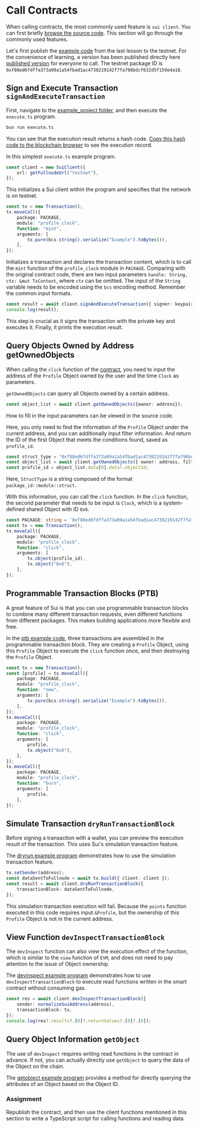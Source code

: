 # Call Contracts

When calling contracts, the most commonly used feature is `sui client`. You can first briefly [browse the source code](https://github.com/MystenLabs/ts-sdks/blob/main/packages/typescript/src/client/client.ts). This section will go through the commonly used features.

Let's first publish the [example code](../../unit-1/example_projects/profile_clock/sources/profile_clock.move) from the last lesson to the testnet. For the convenience of learning, a version has been published directly here [published version](https://explorer.polymedia.app/object/0xf88ed6fdffa373a09a1a54fbad1ac4730219142f7fa798bdcf632d5f159e4a18?network=testnet) for everyone to call. The testnet package ID is `0xf88ed6fdffa373a09a1a54fbad1ac4730219142f7fa798bdcf632d5f159e4a18`.

## Sign and Execute Transaction `signAndExecuteTransaction`

First, navigate to the [example_project folder](../example_projects/), and then execute the `execute.ts` program.
```bash
bun run execute.ts
```
You can see that the execution result returns a hash code. [Copy this hash code to the blockchain browser](https://explorer.polymedia.app/txblock/EajmE9pSVJvhD6XL4atJrjCgYTEfzMQSj91ArzD2Ea4Y?network=testnet) to see the execution record.

In this simplest `execute.ts` example program.

```ts
const client = new SuiClient({
    url: getFullnodeUrl("testnet"),
});
```

This initializes a Sui client within the program and specifies that the network is on testnet.

```ts
const tx = new Transaction();
tx.moveCall({
    package: PACKAGE,
    module: "profile_clock",
    function: "mint",
    arguments: [
        tx.pure(bcs.string().serialize("Example").toBytes()),
    ],
});
```
Initializes a transaction and declares the transaction content, which is to call the `mint` function of the `profile_clock` module in `PACKAGE`.
Comparing with the original contract code, there are two input parameters `handle: String, ctx: &mut TxContext`, where `ctx` can be omitted.
The input of the `String` variable needs to be encoded using the `bcs` encoding method. Remember the common input formats.

```ts
const result = await client.signAndExecuteTransaction({ signer: keypair, transaction: tx });
console.log(result);
```
This step is crucial as it signs the transaction with the private key and executes it. Finally, it prints the execution result.

## Query Objects Owned by Address getOwnedObjects

When calling the `click` function of the [contract](../../unit-1/example_projects/profile_clock/sources/profile_clock.move), you need to input the address of the `Profile` Object owned by the user and the time `Clock` as parameters.

`getOwnedObjects` can query all Objects owned by a certain address.
```ts
const object_list = await client.getOwnedObjects({owner: address});
```
How to fill in the input parameters can be viewed in the source code.

Here, you only need to find the information of the `Profile` Object under the current address, and you can additionally input filter information. And return the ID of the first Object that meets the conditions found, saved as `profile_id`.

```ts
const struct_type = "0xf88ed6fdffa373a09a1a54fbad1ac4730219142f7fa798bdcf632d5f159e4a18::profile_clock::Profile";
const object_list = await client.getOwnedObjects({ owner: address, filter: { StructType: struct_type } });
const profile_id = object_list.data[0].data!.objectId;
```
Here, `StructType` is a string composed of the format `package_id::module::struct`.

With this information, you can call the `click` function.
In the `click` function, the second parameter that needs to be input is `Clock`, which is a system-defined shared Object with ID `0x6`.
```ts
const PACKAGE: string = '0xf88ed6fdffa373a09a1a54fbad1ac4730219142f7fa798bdcf632d5f159e4a18';
const tx = new Transaction();
tx.moveCall({
    package: PACKAGE,
    module: "profile_clock",
    function: "click",
    arguments: [
        tx.object(profile_id),
        tx.object("0x6"),
    ],
});
```

## Programmable Transaction Blocks (PTB)
A great feature of Sui is that you can use programmable transaction blocks to combine many different transaction requests, even different functions from different packages. This makes building applications more flexible and free.

In the [ptb example code](../example_projects/ptb.ts), three transactions are assembled in the programmable transaction block. They are creating a `Profile` Object, using this `Profile` Object to execute the `click` function once, and then destroying the `Profile` Object.

```ts
const tx = new Transaction();
const [profile] = tx.moveCall({
    package: PACKAGE,
    module: "profile_clock",
    function: "new",
    arguments: [
        tx.pure(bcs.string().serialize("Example").toBytes()),
    ],
});
tx.moveCall({
    package: PACKAGE,
    module: "profile_clock",
    function: "click",
    arguments: [
        profile,
        tx.object("0x6"),
    ],
});
tx.moveCall({
    package: PACKAGE,
    module: "profile_clock",
    function: "burn",
    arguments: [
        profile,
    ],
});
```

## Simulate Transaction `dryRunTransactionBlock`

Before signing a transaction with a wallet, you can preview the execution result of the transaction. This uses Sui's simulation transaction feature.

The [dryrun example program](../example_projects/dryrun.ts) demonstrates how to use the simulation transaction feature.

```ts
tx.setSender(address);
const dataSentToFullnode = await tx.build({ client: client });
const result = await client.dryRunTransactionBlock({
    transactionBlock: dataSentToFullnode,
});
```
This simulation transaction execution will fail. Because the `points` function executed in this code requires input `&Profile`, but the ownership of this `Profile` Object is not in the current address.

## View Function `devInspectTransactionBlock`

The `devInspect` function can also view the execution effect of the function, which is similar to the `view` function of `EVM`, and does not need to pay attention to the issue of Object ownership.

The [devinspect example program](../example_projects/devinspect.ts) demonstrates how to use `devInspectTransactionBlock` to execute read functions written in the smart contract without consuming gas.

```ts
const res = await client.devInspectTransactionBlock({
    sender: normalizeSuiAddress(address),
    transactionBlock: tx,
});
console.log(res?.results?.[0]?.returnValues?.[0]?.[0]);
```

## Query Object Information `getObject`

The use of `devInspect` requires writing read functions in the contract in advance. If not, you can actually directly use `getObject` to query the data of the Object on the chain.

The [getobject example program](../example_projects/getobject.ts) provides a method for directly querying the attributes of an Object based on the Object ID.

### Assignment
Republish the contract, and then use the client functions mentioned in this section to write a TypeScript script for calling functions and reading data.
